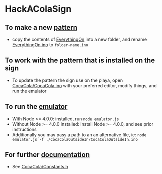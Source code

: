 # HackAColaSign

## To make a new [pattern](./CocaColaClassic/demo.mov)
- copy the contents of [EverythingOn](./EverythingOn) into a new folder, and rename [EverythingOn.ino](./EverythingOn/EverythingOn.ino) to `folder-name.ino`

## To work with the pattern that is installed on the sign
- To update the pattern the sign use on the playa, open [CocaCola/CocaCola.ino](./CocaCola/CocaCola.ino) with your preferred editor, modify things, and run the emulator

## To run the [emulator](./emulator.js)
- With Node >= 4.0.0: installed, run `node emulator.js`
- Without Node >= 4.0.0 installed: Install Node >= 4.0.0, and see prior instructions
- Additionally you may pass a path to an an alternative file, ie: `node emulator.js -f ./CocaColaOutsideIn/CocaColaOutsideIn.ino`

## For further [documentation](./CocaCola/Constants.h)
- See [CocaCola/Constants.h](./CocaCola/Constants.h)
